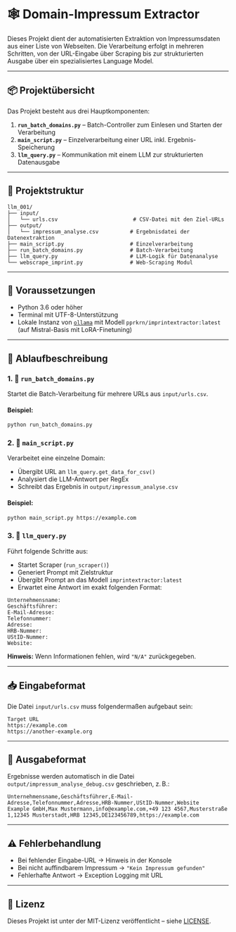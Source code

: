 # 🕸️ Domain-Impressum Extractor

Dieses Projekt dient der automatisierten Extraktion von Impressumsdaten aus einer Liste von Webseiten. Die Verarbeitung erfolgt in mehreren Schritten, von der URL-Eingabe über Scraping bis zur strukturierten Ausgabe über ein spezialisiertes Language Model.

---

## 📦 Projektübersicht

Das Projekt besteht aus drei Hauptkomponenten:

1. **`run_batch_domains.py`** – Batch-Controller zum Einlesen und Starten der Verarbeitung
2. **`main_script.py`** – Einzelverarbeitung einer URL inkl. Ergebnis-Speicherung
3. **`llm_query.py`** – Kommunikation mit einem LLM zur strukturierten Datenausgabe

---

## 📁 Projektstruktur

```
llm_001/
├── input/
│   └── urls.csv                        # CSV-Datei mit den Ziel-URLs
├── output/
│   └── impressum_analyse.csv          # Ergebnisdatei der Datenextraktion
├── main_script.py                     # Einzelverarbeitung
├── run_batch_domains.py               # Batch-Verarbeitung
├── llm_query.py                       # LLM-Logik für Datenanalyse
└── webscrape_imprint.py               # Web-Scraping Modul
```

---

## 🧰 Voraussetzungen

- Python 3.6 oder höher
- Terminal mit UTF-8-Unterstützung
- Lokale Instanz von [`ollama`](https://ollama.com/) mit Modell `pprkrn/imprintextractor:latest` (auf Mistral-Basis mit LoRA-Finetuning)

---

## 🔄 Ablaufbeschreibung

### 1. 🔁 `run_batch_domains.py`

Startet die Batch-Verarbeitung für mehrere URLs aus `input/urls.csv`.

#### Beispiel:

```bash
python run_batch_domains.py
```

### 2. 🧠 `main_script.py`

Verarbeitet eine einzelne Domain:

- Übergibt URL an `llm_query.get_data_for_csv()`
- Analysiert die LLM-Antwort per RegEx
- Schreibt das Ergebnis in `output/impressum_analyse.csv`

#### Beispiel:

```bash
python main_script.py https://example.com
```

### 3. 🤖 `llm_query.py`

Führt folgende Schritte aus:

- Startet Scraper (`run_scraper()`)
- Generiert Prompt mit Zielstruktur
- Übergibt Prompt an das Modell `imprintextractor:latest`
- Erwartet eine Antwort im exakt folgenden Format:

```
Unternehmensname:
Geschäftsführer:
E-Mail-Adresse:
Telefonnummer:
Adresse:
HRB-Nummer:
UStID-Nummer:
Website:
```

**Hinweis:** Wenn Informationen fehlen, wird `"N/A"` zurückgegeben.

---

## 📥 Eingabeformat

Die Datei `input/urls.csv` muss folgendermaßen aufgebaut sein:

```csv
Target URL
https://example.com
https://another-example.org
```

---

## 🧪 Ausgabeformat

Ergebnisse werden automatisch in die Datei `output/impressum_analyse_debug.csv` geschrieben, z. B.:

```csv
Unternehmensname,Geschäftsführer,E-Mail-Adresse,Telefonnummer,Adresse,HRB-Nummer,UStID-Nummer,Website
Example GmbH,Max Mustermann,info@example.com,+49 123 4567,Musterstraße 1,12345 Musterstadt,HRB 12345,DE123456789,https://example.com
```

---

## ⚠️ Fehlerbehandlung

- Bei fehlender Eingabe-URL → Hinweis in der Konsole
- Bei nicht auffindbarem Impressum → `"Kein Impressum gefunden"`
- Fehlerhafte Antwort → Exception Logging mit URL

---

## 📜 Lizenz

Dieses Projekt ist unter der MIT-Lizenz veröffentlicht – siehe [LICENSE](LICENSE).

